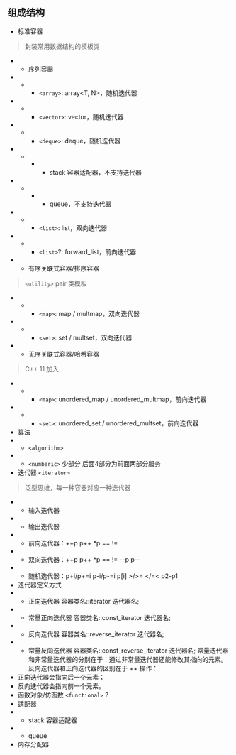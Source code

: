 ## 组成结构
- 标准容器
> 封装常用数据结构的模板类
- - 序列容器
- - - `<array>`: array<T, N>，随机迭代器
- - - `<vector>`: vector<T>，随机迭代器
- - - `<deque>`: deque<T>，随机迭代器

- - - - stack<T> 容器适配器，不支持迭代器
- - - - queue<T>，不支持迭代器
  
- - - `<list>`: list<T>，双向迭代器
- - - `<list>`?: forward_list<T>，前向迭代器
- - 有序关联式容器/排序容器
> `<utility>` pair 类模板
- - - `<map>`: map / multmap，双向迭代器
- - - `<set>`: set / multset，双向迭代器
- - 无序关联式容器/哈希容器
> C++ 11 加入
- - - `<map>`: unordered_map / unordered_multmap，前向迭代器
- - - `<set>`: unordered_set / unordered_multset，前向迭代器
- 算法
- - `<algorithm>`
- - `<numberic>` 少部分
后面4部分为前面两部分服务
- 迭代器 `<iterator>`
> 泛型思维，每一种容器对应一种迭代器
- - 输入迭代器
- - 输出迭代器
- - 前向迭代器：++p p++ *p == !=
- - 双向迭代器：++p p++ *p == != --p p--
- - 随机迭代器：p+i/p+=i p-i/p-=i p[i] >/>= </=< p2-p1
- 迭代器定义方式
- - 正向迭代器 容器类名::iterator  迭代器名;
- - 常量正向迭代器	容器类名::const_iterator  迭代器名;
- - 反向迭代器	容器类名::reverse_iterator  迭代器名;
- - 常量反向迭代器	容器类名::const_reverse_iterator  迭代器名;
常量迭代器和非常量迭代器的分别在于：通过非常量迭代器还能修改其指向的元素。
反向迭代器和正向迭代器的区别在于 ++ 操作：
- 正向迭代器会指向后一个元素；
- 反向迭代器会指向前一个元素。
- 函数对象/仿函数 `<functional>`	?
- 适配器
- - stack<T> 容器适配器
- - queue<T>
- 内存分配器
